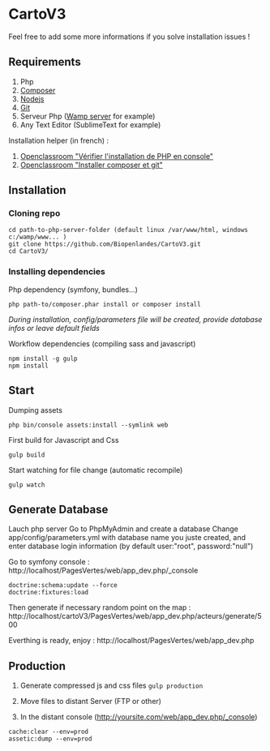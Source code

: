 CartoV3
=======

Feel free to add some more informations if you solve installation issues !

Requirements
------------

1. Php
2. [Composer](https://getcomposer.org/download/) 
3. [Nodejs](https://nodejs.org/en/download/)
4. [Git](https://git-scm.com/)
5. Serveur Php ([Wamp server](http://www.wampserver.com/) for example)
6. Any Text Editor (SublimeText for example)

Installation helper (in french) :

1. [Openclassroom "Vérifier l'installation de PHP en console"](https://openclassrooms.com/courses/developpez-votre-site-web-avec-le-framework-symfony2/symfony2-un-framework-php)
2. [Openclassroom "Installer composer et git"](https://openclassrooms.com/courses/developpez-votre-site-web-avec-le-framework-symfony2/installer-un-bundle-grace-a-composer)


Installation
------------

### Cloning repo
```
cd path-to-php-server-folder (default linux /var/www/html, windows c:/wamp/www... )
git clone https://github.com/Biopenlandes/CartoV3.git
cd CartoV3/
```

### Installing dependencies 
Php dependency (symfony, bundles...) 
```
php path-to/composer.phar install or composer install
```
*During installation, config/parameters file will be created, provide database infos or leave default fields*

Workflow dependencies (compiling sass and javascript)
```
npm install -g gulp
npm install
```

Start
-----
Dumping assets
```
php bin/console assets:install --symlink web
```

First build for Javascript and Css
```
gulp build
```

Start watching for file change (automatic recompile)
```
gulp watch
```


Generate Database
-----------------

Lauch php server
Go to PhpMyAdmin and create a database 
Change app/config/parameters.yml with database name you juste created, and enter database login information (by default user:"root", password:"null")

Go to symfony console : http://localhost/PagesVertes/web/app_dev.php/_console
```
doctrine:schema:update --force
doctrine:fixtures:load
```

Then generate if necessary random point on the map :
http://localhost/cartoV3/PagesVertes/web/app_dev.php/acteurs/generate/500

Everthing is ready, enjoy :
http://localhost/PagesVertes/web/app_dev.php

Production
----------

1. Generate compressed js and css files
```gulp production```

2. Move files to distant Server (FTP or other)

3. In the distant console (http://yoursite.com/web/app_dev.php/_console)
```
cache:clear --env=prod
assetic:dump --env=prod
```
